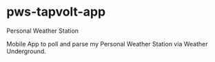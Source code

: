 # pws-tapvolt-app
Personal Weather Station

Mobile App to poll and parse my Personal Weather Station via Weather Underground.
